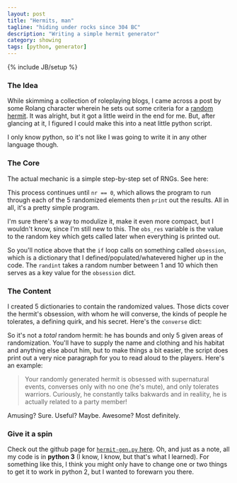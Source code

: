 ```yaml
---
layout: post
title: "Hermits, man"
tagline: "hiding under rocks since 304 BC"
description: "Writing a simple hermit generator"
category: showing
tags: [python, generator]
---
```

{% include JB/setup %}

### The Idea

While skimming a collection of roleplaying blogs, I came across a post
by some Rolang character wherein he sets out some criteria for a 
[random hermit](http://www.rolang.com/archives/446). It was alright, but
it got a little weird in the end for me. But, after glancing at it, I 
figured I could make this into a neat little python script.

I only know python, so it's not like I was going to write it in any other
language though.

### The Core

The actual mechanic is a simple step-by-step set of RNGs. See here:

<script src="https://gist.github.com/2893923.js?file=gistfile1.py"></script>

This process continues until `nr == 0`, which allows the program to run
through each of the 5 randomized elements then `print` out the results. 
All in all, it's a pretty simple program.

I'm sure there's a way to modulize it, make it even more compact, but I 
wouldn't know, since I'm still new to this. The `obs_res` variable is the
value to the random key which gets called later when everything is printed
out.

So you'll notice above that the `if` loop calls on something called
`obsession`, which is a dictionary that I defined/populated/whatevered 
higher up in the code. The `randint` takes a random number between 1 and
10 which then serves as a key value for the `obsession` dict. 

### The Content

I created 5 dictionaries to contain the randomized values. Those dicts 
cover the hermit's obsession, with whom he will converse, the kinds of 
people he tolerates, a defining quirk, and his secret. Here's the `converse`
dict:

<script src="https://gist.github.com/2893927.js?file=gistfile1.py"></script>

So it's not a *total* random hermit: he has bounds and only 5 given areas
of randomization. You'll have to supply the name and clothing and his 
habitat and anything else about him, but to make things a bit easier, the
script does print out a very nice paragraph for you to read aloud to the 
players. Here's an example:

>Your randomly generated hermit is obsessed with supernatural events,
>converses only with no one (he's mute), and only tolerates warriors.
>Curiously, he constantly talks bakwards and in realiity, 
>he is actually related to a party member!

Amusing? Sure. Useful? Maybe. Awesome? Most definitely.

### Give it a spin

Check out the github page for [`hermit-gen.py` here](https://github.com/thunderchao/roleplaying/blob/master/hermit-gen.py).
Oh, and just as a note, all my code is in **python 3** (I know, I know, 
but that's what I learned). For something like this, I think you might 
only have to change one or two things to get it to work in python 2, but
I wanted to forewarn you there.
